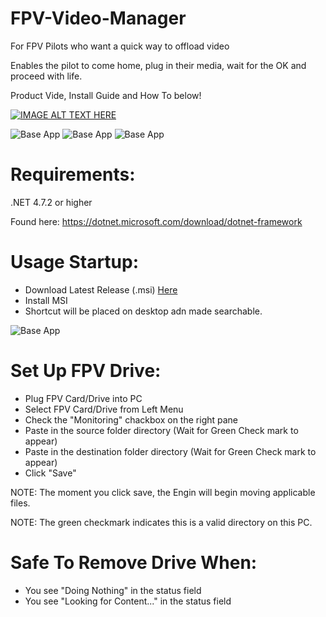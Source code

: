 # FPV-Video-Manager
For FPV Pilots who want a quick way to offload video

Enables the pilot to come home, plug in their media, wait for the OK and proceed with life.

Product Vide, Install Guide and How To below!

[![IMAGE ALT TEXT HERE](https://i.imgur.com/R65QuE6.png)](https://www.youtube.com/watch?v=tFrPtBdwhvM)

![Base App](https://i.imgur.com/89zI0F1.png)
![Base App](https://i.imgur.com/j75hCvi.png)
![Base App](https://i.imgur.com/6IjKX7A.png)

<h1>Requirements:</h1>

.NET 4.7.2 or higher

Found here: https://dotnet.microsoft.com/download/dotnet-framework

<h1>Usage Startup:</h1>

* Download Latest Release (.msi) [Here](https://github.com/darkmatter2222/FPV-Video-Manager/releases) 
* Install MSI
* Shortcut will be placed on desktop adn made searchable.

![Base App](https://i.imgur.com/Ztsr2WH.png)


<h1>Set Up FPV Drive:</h1>

* Plug FPV Card/Drive into PC
* Select FPV Card/Drive from Left Menu
* Check the "Monitoring" chackbox on the right pane
* Paste in the source folder directory (Wait for Green Check mark to appear)
* Paste in the destination folder directory (Wait for Green Check mark to appear)
* Click "Save"

NOTE: The moment you click save, the Engin will begin moving applicable files.

NOTE: The green checkmark indicates this is a valid directory on this PC.
 
<h1>Safe To Remove Drive When:</h1>

* You see "Doing Nothing" in the status field
* You see "Looking for Content..." in the status field


